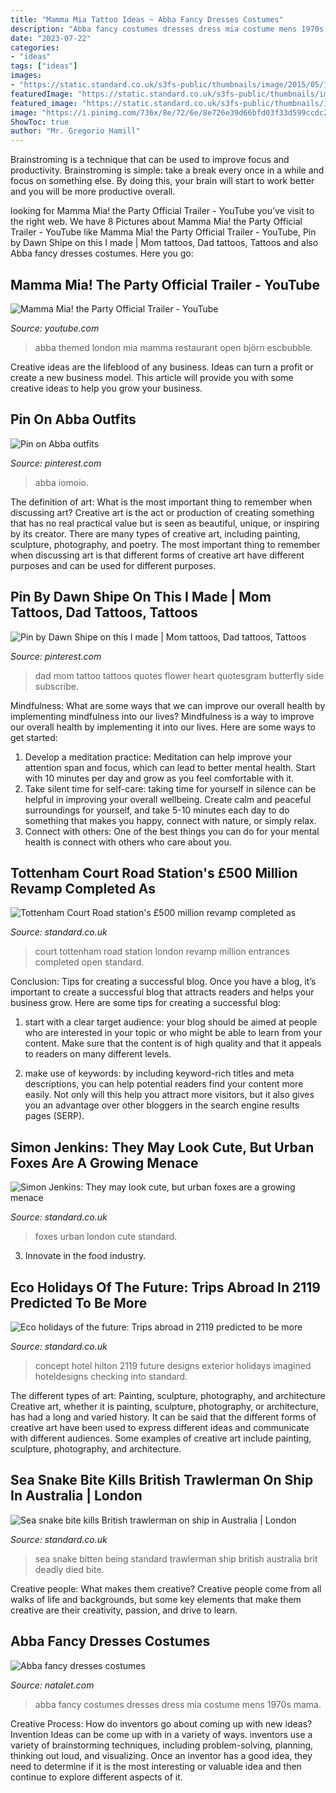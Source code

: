 ```yaml
---
title: "Mamma Mia Tattoo Ideas ~ Abba Fancy Dresses Costumes"
description: "Abba fancy costumes dresses dress mia costume mens 1970s mama"
date: "2023-07-22"
categories:
- "ideas"
tags: ["ideas"]
images:
- "https://static.standard.co.uk/s3fs-public/thumbnails/image/2015/05/19/12/Urbanfox_1.jpg"
featuredImage: "https://static.standard.co.uk/s3fs-public/thumbnails/image/2018/10/05/08/SeaSnake0410a.jpg"
featured_image: "https://static.standard.co.uk/s3fs-public/thumbnails/image/2019/06/19/09/hilton-100-checking-into-2119-exterior-0.jpg"
image: "https://i.pinimg.com/736x/8e/72/6e/8e726e39d66bfd03f33d599ccdc237f6--mom-dad-tattoos-mom-and-dad-tattoo-ideas.jpg"
ShowToc: true
author: "Mr. Gregorio Hamill"
---
```



Brainstroming is a technique that can be used to improve focus and productivity. Brainstroming is simple: take a break every once in a while and focus on something else. By doing this, your brain will start to work better and you will be more productive overall.

	

		
looking for Mamma Mia! the Party Official Trailer - YouTube you've visit to the right web. We have 8 Pictures about Mamma Mia! the Party Official Trailer - YouTube like Mamma Mia! the Party Official Trailer - YouTube, Pin by Dawn Shipe on this I made | Mom tattoos, Dad tattoos, Tattoos and also Abba fancy dresses costumes. Here you go:
		
    
## Mamma Mia! The Party Official Trailer - YouTube

<img loading=lazy src="https://i.ytimg.com/vi/o82VYu6BdsY/maxresdefault.jpg" onerror="this.onerror=null;this.src='https://tse3.mm.bing.net/th?id=OIP.lPx8ZgiJXgtpqrkYrvsUngHaEK&amp;pid=15.1';" alt="Mamma Mia! the Party Official Trailer - YouTube">

_Source: youtube.com_

>abba themed london mia mamma restaurant open björn escbubble. 

	

Creative ideas are the lifeblood of any business. Ideas can turn a profit or create a new business model. This article will provide you with some creative ideas to help you grow your business.

    
## Pin On Abba Outfits

<img loading=lazy src="https://i.pinimg.com/736x/d2/ef/c1/d2efc1a3b15e0e9647d951bc1912ae38.jpg" onerror="this.onerror=null;this.src='https://tse1.mm.bing.net/th?id=OIP.IkavC8D1KSLd0FItgBb7jQHaJ4&amp;pid=15.1';" alt="Pin on Abba outfits">

_Source: pinterest.com_

>abba iomoio. 

	

The definition of art: What is the most important thing to remember when discussing art?
Creative art is the act or production of creating something that has no real practical value but is seen as beautiful, unique, or inspiring by its creator. There are many types of creative art, including painting, sculpture, photography, and poetry. The most important thing to remember when discussing art is that different forms of creative art have different purposes and can be used for different purposes.

    
## Pin By Dawn Shipe On This I Made | Mom Tattoos, Dad Tattoos, Tattoos

<img loading=lazy src="https://i.pinimg.com/736x/8e/72/6e/8e726e39d66bfd03f33d599ccdc237f6--mom-dad-tattoos-mom-and-dad-tattoo-ideas.jpg" onerror="this.onerror=null;this.src='https://tse4.mm.bing.net/th?id=OIP.-gcMGTc0NMjZNXgzRcryuwHaJ4&amp;pid=15.1';" alt="Pin by Dawn Shipe on this I made | Mom tattoos, Dad tattoos, Tattoos">

_Source: pinterest.com_

>dad mom tattoo tattoos quotes flower heart quotesgram butterfly side subscribe. 

	

Mindfulness: What are some ways that we can improve our overall health by implementing mindfulness into our lives?
Mindfulness is a way to improve our overall health by implementing it into our lives. Here are some ways to get started: 
1. Develop a meditation practice: Meditation can help improve your attention span and focus, which can lead to better mental health. Start with 10 minutes per day and grow as you feel comfortable with it. 
2. Take silent time for self-care: taking time for yourself in silence can be helpful in improving your overall wellbeing. Create calm and peaceful surroundings for yourself, and take 5-10 minutes each day to do something that makes you happy, connect with nature, or simply relax. 
3. Connect with others: One of the best things you can do for your mental health is connect with others who care about you.

    
## Tottenham Court Road Station&#039;s £500 Million Revamp Completed As

<img loading=lazy src="https://www.standard.co.uk/s3fs-public/thumbnails/image/2017/02/10/07/tcr.jpg" onerror="this.onerror=null;this.src='https://tse4.mm.bing.net/th?id=OIP.uxHGwgNSK5nOzHYpUygTfwHaE7&amp;pid=15.1';" alt="Tottenham Court Road station&#039;s £500 million revamp completed as">

_Source: standard.co.uk_

>court tottenham road station london revamp million entrances completed open standard. 

	

Conclusion: Tips for creating a successful blog.
Once you have a blog, it’s important to create a successful blog that attracts readers and helps your business grow. Here are some tips for creating a successful blog:
1. start with a clear target audience: your blog should be aimed at people who are interested in your topic or who might be able to learn from your content. Make sure that the content is of high quality and that it appeals to readers on many different levels.

2. make use of keywords: by including keyword-rich titles and meta descriptions, you can help potential readers find your content more easily. Not only will this help you attract more visitors, but it also gives you an advantage over other bloggers in the search engine results pages (SERP).


    
## Simon Jenkins: They May Look Cute, But Urban Foxes Are A Growing Menace

<img loading=lazy src="https://static.standard.co.uk/s3fs-public/thumbnails/image/2015/05/19/12/Urbanfox_1.jpg" onerror="this.onerror=null;this.src='https://tse2.mm.bing.net/th?id=OIP.cOBLqvKd60gkDWLVt1TUFgHaE8&amp;pid=15.1';" alt="Simon Jenkins: They may look cute, but urban foxes are a growing menace">

_Source: standard.co.uk_

>foxes urban london cute standard. 

	

3. Innovate in the food industry. 

    
## Eco Holidays Of The Future: Trips Abroad In 2119 Predicted To Be More

<img loading=lazy src="https://static.standard.co.uk/s3fs-public/thumbnails/image/2019/06/19/09/hilton-100-checking-into-2119-exterior-0.jpg" onerror="this.onerror=null;this.src='https://tse4.mm.bing.net/th?id=OIP.8HZ2OEHxssjDEbDYUd1oJQHaE8&amp;pid=15.1';" alt="Eco holidays of the future: Trips abroad in 2119 predicted to be more">

_Source: standard.co.uk_

>concept hotel hilton 2119 future designs exterior holidays imagined hoteldesigns checking into standard. 

	

The different types of art: Painting, sculpture, photography, and architecture
Creative art, whether it is painting, sculpture, photography, or architecture, has had a long and varied history. It can be said that the different forms of creative art have been used to express different ideas and communicate with different audiences. Some examples of creative art include painting, sculpture, photography, and architecture.

    
## Sea Snake Bite Kills British Trawlerman On Ship In Australia | London

<img loading=lazy src="https://static.standard.co.uk/s3fs-public/thumbnails/image/2018/10/05/08/SeaSnake0410a.jpg" onerror="this.onerror=null;this.src='https://tse3.mm.bing.net/th?id=OIP.3ChI8zO_vssA1MDT-O5pxQHaE7&amp;pid=15.1';" alt="Sea snake bite kills British trawlerman on ship in Australia | London">

_Source: standard.co.uk_

>sea snake bitten being standard trawlerman ship british australia brit deadly died bite. 

	

Creative people: What makes them creative?
Creative people come from all walks of life and backgrounds, but some key elements that make them creative are their creativity, passion, and drive to learn.

    
## Abba Fancy Dresses Costumes

<img loading=lazy src="http://natalet.com/images/abba_fancy_dresses_costumes/abba-fancy-dresses-costumes-05-4.jpg" onerror="this.onerror=null;this.src='https://tse4.mm.bing.net/th?id=OIP.8Ae-4up0Jt0TEovtS-EaMAHaQF&amp;pid=15.1';" alt="Abba fancy dresses costumes">

_Source: natalet.com_

>abba fancy costumes dresses dress mia costume mens 1970s mama. 

	

Creative Process: How do inventors go about coming up with new ideas?
Invention Ideas can be come up with in a variety of ways. inventors use a variety of brainstorming techniques, including problem-solving, planning, thinking out loud, and visualizing. Once an inventor has a good idea, they need to determine if it is the most interesting or valuable idea and then continue to explore different aspects of it.

